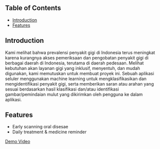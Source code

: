 ## Table of Contents
- [Introduction](#introduction)
- [Features](#features)

## Introduction
Kami melihat bahwa prevalensi penyakit gigi di Indonesia terus meningkat karena kurangnya akses pemeriksaan dan pengobatan penyakit gigi di berbagai daerah di Indonesia, terutama di daerah pedesaan. Melihat kebutuhan akan layanan gigi yang inklusif, menyentuh, dan mudah digunakan, kami memutuskan untuk membuat proyek ini. Sebuah aplikasi seluler menggunakan machine learning untuk mengklasifikasikan dan mengidentifikasi penyakit gigi, serta memberikan saran atau arahan yang sesuai berdasarkan hasil klasifikasi dan/atau identifikasi gambar/pemindaian mulut yang dikirimkan oleh pengguna ke dalam aplikasi.

## Features
- Early scanning oral disesae
- Daily treatment & medicine reminder

[Demo Video](https://www.youtube.com/watch?v=b02cU1wFW0k)
